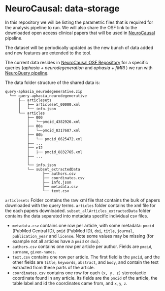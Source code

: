 # NeuroCausal: data-storage

In this repository we will be listing the parametric files that is required for the analysis pipeline to run. 
We will also share the OSF link to the downloaded open access clinical papers that will be used in [NeuroCausal](https://github.com/neurocausal/neurocausal) pipeline.

The dataset will be periodically updated as the new bunch of data added and new features are extended to the tool.

The current data resides in [NeuroCausal OSF Repository](https://osf.io/hjsm2/) for a specific queries (_aphasia + neurodegeneration_ and _aphasia + fMRI_ ) we run with [NeuroQuery pipeline](https://github.com/neuroquery/nqdc). 


The data folder structure of the shared data is:

```
query-aphasia_neurodegenerative.zip
  └── query-aphasia_neurodegenerative
      ├── articlesets
      │   ├── articleset_00000.xml
      │   └── info.json
      └── articles
          ├── 000
          │   └──pmcid_4382926.xml
          ├── 00a
          │   └──pmcid_8317687.xml
          ├── 00b
          │   └── pmcid_6625472.xml
          ├── ...
          ├── e12
          │   ├── pmcid_8832765.xml
          ├── ...
          │
          └── info.json
          └── subset_extractedData
                 ├── authors.csv
                 ├── coordinates.csv
                 ├── info.json
                 ├── metadata.csv
                 └── text.csv
```

`articlesets` Folder contains the raw xml file that contains the bulk of papers downloaded with the query terms.
`articles` folder contains the xml file for the each papers downloaded.
`subset_allArticles_extractedData` folder contains the data separated into metadata specific individual csv files.

- `metadata.csv` contains one row per article, with some metadata: `pmcid`
  (PubMed Central ID), `pmid` (PubMed ID), `doi`, `title`, `journal`,
  `publication_year` and `license`. Note some values may be missing (for example
  not all articles have a `pmid` or `doi`).
- `authors.csv` contains one row per article per author. Fields are `pmcid`,
  `surname`, `given-names`.
- `text.csv` contains one row per article. The first field is the `pmcid`, and
  the other fields are `title`, `keywords`, `abstract`, and `body`, and contain
  the text extracted from these parts of the article.
- `coordinates.csv` contains one row for each `(x, y, z)` stereotactic
  coordinate found in any article. Its fields are the `pmcid` of the article,
  the table label and id the coordinates came from, and `x`, `y`, `z`.


